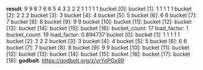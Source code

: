 **result**:
9 9 8 7 6 6 5 4 3 2 2 2 1 1 1 1 1 
bucket [0]: 
bucket [1]: 1 1 1 1 1 
bucket [2]: 2 2 2 
bucket [3]: 3 
bucket [4]: 4 
bucket [5]: 5 
bucket [6]: 6 6 
bucket [7]: 7 
bucket [8]: 8 
bucket [9]: 9 9 
bucket [10]: 
bucket [11]: 
bucket [12]: 
bucket [13]: 
bucket [14]: 
bucket [15]: 
bucket [16]: 
bucket_count: 17
load_factor: 1
bucket_count: 19
load_factor: 0.894737
bucket [0]: 
bucket [1]: 1 1 1 1 1 
bucket [2]: 2 2 2 
bucket [3]: 3 
bucket [4]: 4 
bucket [5]: 5 
bucket [6]: 6 6 
bucket [7]: 7 
bucket [8]: 8 
bucket [9]: 9 9 
bucket [10]: 
bucket [11]: 
bucket [12]: 
bucket [13]: 
bucket [14]: 
bucket [15]: 
bucket [16]: 
bucket [17]: 
bucket [18]: 
**godbolt**: https://godbolt.org/z/vrYoPGx99